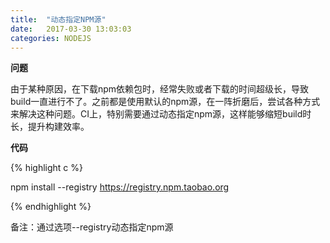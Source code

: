 ```yaml
---
title:  "动态指定NPM源"
date:   2017-03-30 13:03:03
categories: NODEJS
---
```



**问题**

由于某种原因，在下载npm依赖包时，经常失败或者下载的时间超级长，导致build一直进行不了。之前都是使用默认的npm源，在一阵折磨后，尝试各种方式来解决这种问题。CI上，特别需要通过动态指定npm源，这样能够缩短build时长，提升构建效率。

**代码**

{% highlight c %}

npm install --registry https://registry.npm.taobao.org

{% endhighlight %}

备注：通过选项--registry动态指定npm源

